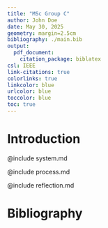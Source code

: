 ```yaml
---
title: "MSc Group C"
author: John Doe
date: May 30, 2025
geometry: margin=2.5cm
bibliography: ./main.bib
output:
  pdf_document:
    citation_package: biblatex
csl: IEEE
link-citations: true
colorlinks: true
linkcolor: blue
urlcolor: blue
toccolor: blue
toc: true
---
```


# Introduction

@include system.md

@include process.md

@include reflection.md


# Bibliography